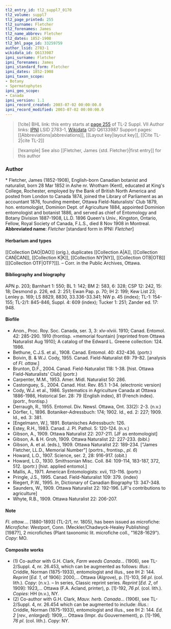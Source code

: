 ```yaml
---
tl2_entry_id: tl2_suppl7_0170
tl2_volume: suppl7
tl2_page_printed: 255
tl2_surname: Fletcher
tl2_forenames: James
tl2_name_abbrev: Fletcher
tl2_dates: 1852-1908
tl2_bhl_page_id: 33259759
author_lsid: 2783-1
wikidata_id: Q6133987
ipni_surname: Fletcher
ipni_forenames: James
ipni_standard_form: Fletcher
ipni_dates: 1852-1908
ipni_taxon_scope: 
- Botany
- Spermatophytes
ipni_geo_scope: 
- Canada
ipni_version: 1.1
ipni_record_created: 2003-07-02 00:00:00.0
ipni_record_modified: 2003-07-02 00:00:00.0
---
```


> [!cite] BHL link: this entry starts at [page 255](https://www.biodiversitylibrary.org/page/33259759) of TL-2 Suppl. VII
> Author links: [IPNI](https://www.ipni.org/a/2783-1) LSID 2783-1, [Wikidata](https://www.wikidata.org/wiki/Q6133987) QID Q6133987
> Support pages: [[Abbreviations|abbreviations]], [[Layout key|layout key]], [[Cite TL-2|cite TL-2]]

> [!example] See also [[Fletcher, James {std. Fletcher}|first entry]] for this author

### Author

\* Fletcher, James (1852-1908), English-born Canadian botanist and naturalist, born 28 Mar 1852 in Ashe nr. Wrotham (Kent), educated at King's College, Rochester, employed by the Bank of British North America and posted from London to Canada 1874, joined the Library of Parliament as an accountant 1876, founding member, Ottawa Field-Naturalists' Club 1879, hon. entomologist, Dominion Dept. of Agriculture 1884, appointed Dominion entomologist and botanist 1886, and served as chief of Entomology and Botany Division 1887-1908, LL.D. 1896 Queen's Univ., Kingston, Ontario, Fellow, Royal Society of Canada, F.L.S., died 8 Nov 1908 in Montreal. 
**Abbreviated name**: *Fletcher* \[standard form in IPNI: *Fletcher*\]

#### Herbarium and types

[[Collection DAO|DAO]] (orig.), duplicates [[Collection A|A]], [[Collection CAN|CAN]], [[Collection K|K]], [[Collection NY|NY]], [[Collection OTB|OTB]] \[[[Collection OTF|OTF?]]\]. – Corr. in the Public Archives, Ottawa.

#### Bibliography and biography

APN p. 203; Barnhart 1: 550; BL 1: 142; BM 2: 583, 6: 328; CSP 12: 242, 15: 18; Desmond p. 226, ed. 2: 251; Ewan Pap. p. 70; IH 2: 199; Kew List 23; Lenley p. 169; LS 8829, 8830, 33.336-33.341; NW p. 45 (index); TL-1: 154-155; TL-2/1: 845-846, Suppl. 4: 609 (index); Tucker 1: 251; Zander ed. 17: 948.

#### Biofile

- Anon., Proc. Roy. Soc. Canada, ser. 3, 3: xlv-xlviii. 1910; Canad. Entomol. 42: 285-290. 1910 (frontisp. =memorial fountain) \[reprinted from Ottawa Naturalist Aug 1910\]; A catalog of the Edward L. Greene collection: 124. 1986.
- Bethune, C.J.S. et al., 1908. Canad. Entomol. 40: 432-436. (portr.)
- Boivin, B. & W.J. Cody, 1955. Canad. Field-Naturalist 69: 79-82. \[analysis of *Fl. ottaw.*\]
- Brunton, D.F., 2004. Canad. Field-Naturalist 118: 1-38. \[hist. Ottawa Field-Naturalists' Club\] (portr.)
- Carpenter, M.M., 1953. Amer. Midl. Naturalist 50: 286.
- Castonguey, S., 2004. Canad. Hist. Rev. 85.1: 1-34. (electronic version)
- Cody, W.J. et al., 1986. Systematics in Agriculture Canada at Ottawa 1886-1986, Historical Ser. 28: 79 (English index), 81 (French index). (portr., frontisp.)
- Derraugh, R., 1955. Entomol. Div. Newsl. Ottawa, Ont. 33(2): 2-3. (n.v.)
- Dörfler, I., 1896. Botaniker-Adressbuch: 174; 1902. Id., ed. 2: 227; 1909. Id., ed. 3: 381.
- \[Engelmann, W.\], 1891. Botanisches Adressbuch: 126.
- Estey, R.H., 1983. Canad. J. Pl. Pathol. 5: 120-124. (n.v.)
- Gibson, A., 1909. Ottawa Naturalist 22: 207-211. \[JF as entomologist\]
- Gibson, A. & H. Groh, 1909. Ottawa Naturalist 22: 227-233. (bibl.)
- Gibson, A. et al. (eds.), 1909. Ottawa Naturalist 22: 189-234. \["James Fletcher, LL.D., Memorial Number"\] (portrs., frontisp., *pl. 6*)
- Howard, L.O., 1907. Science, ser. 2, 28: 916-917. (obit.)
- Howard, L.O., 1930. Smithsonian Misc. Coll. 84: 109-114, 183-187, 372, 512. (portr.) \[hist. applied entomol.\]
- Mallis, A., 1971. American Entomologists: xvii, 113-116. (portr.)
- Pringle, J.S., 1995. Canad. Field-Naturalist 109: 379. (index)
- Riegert, P.W., 1995. *In*, Dictionary of Canadian Biography 13: 347-348.
- Saunders, W., 1909. Ottawa Naturalist 22: 192-196. \[JF's contributions to agriculture\]
- Whyte, R.B., 1909. Ottawa Naturalist 22: 206-207.

#### Note

*Fl. ottaw.*... \[1880-1893\] (TL-2/1, nr. 1805), has been issued as microfiche: *Microfiche*: Westport, Conn. (Meckler/Chadwyck-Healey Publishing) \[1987?\], 2 microfiches (Plant taxonomic lit. microfiche coll., "1628-1629"). *Copy*: MO.

#### Composite works

- (1) Co-author with G.H. Clark, *Farm weeds Canada*... (1906), see TL-2/Suppl. 4, nr. 26.453, which can be augmented as follows:
*Illus*.: Criddle, Norman (1875-1933), entomologist and illus., see IH 2: 144. *Reprint* \[*Ed. 1*, of 1906\]: 2000,... Ottawa (Algrove), p. \[1\]-103, *56 pl*. (col. lith.). *Copy*:
(n.v.). – In series, Classic reprint series.
*Reprint* \[*Ed. 2*, of 1909\]: 1923,... Ottawa (F.A. Acland, printer), p. \[1\]-192, *76 pl*. (col. lith.). *Copies*: HH (n.v.), NY.
- (2) Co-author with G.H. Clark, *Mauv. herb. Canada*... (1906), see TL-2/Suppl. 4, nr.
26.454 which can be augmented to include:
*Illus*.: Criddle, Norman (1875-1933), entomologist and illus., see IH 2: 144. *Ed. 2* \[*rev., enlarged*\]: 1909,... Ottawa (Impr. du Gouvernement), p. \[1\]-196, *76 pl*. (col. lith.). *Copy*: NY.

